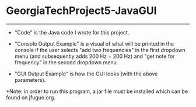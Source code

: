 # GeorgiaTechProject5-JavaGUI
---------------------------------------------------------------------------------------------------------------------------------------
- "Code" is the Java code I wrote for this project.

- "Console Output Example" is a visual of what will be printed in the console if the user selects "add two frequencies" in the first dropdown menu (and subsequently adds 200 Hz + 200 Hz) and "get note for frequency" in the second dropdown menu.

- "GUI Output Example" is how the GUI looks (with the above parameters).

*Note: in order to run this program, a jar file must be installed which can be found on jfugue.org.
